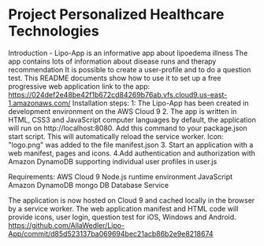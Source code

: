 # Project Personalized Healthcare Technologies
Introduction - Lipo-App is an informative app about lipoedema illness 
The app contains lots of information about disease runs and therapy recommendation 
It is possible to create a user-profile and to do a question test.
This README documents show how to use it to set up a free progressive web application 
link to the app:
https://024def2e48be42f1b672cd84269b76ab.vfs.cloud9.us-east-1.amazonaws.com/
Installation steps:
1: The Lipo-App has been created in development environment on the AWS Cloud 9
2. The app is written in HTML, CSS3 and JavaScript computer languages
by default, the application will run on http://localhost:8080. Add this command to your package.json start script. 
This will automatically reload the service worker. Icon: "logo.png" was added to the file manifest.json
3. Start an application with a web manifest, pages and icons.
4.Add authentication and authorization with Amazon DynamoDB supporting individual user profiles in user.js

Requirements:
AWS Cloud 9
Node.js runtime environment JavaScript
Amazon DynamoDB mongo DB Database Service

The application is now hosted on Cloud 9 and cached locally in the browser by a service worker. 
The web application manifest and HTML code will provide icons, user login, question test  for iOS, Windows and Android. 
https://github.com/AllaWedler/Lipo-App/commit/d85d523137ba069694bec21acb86b2e9e8218674




